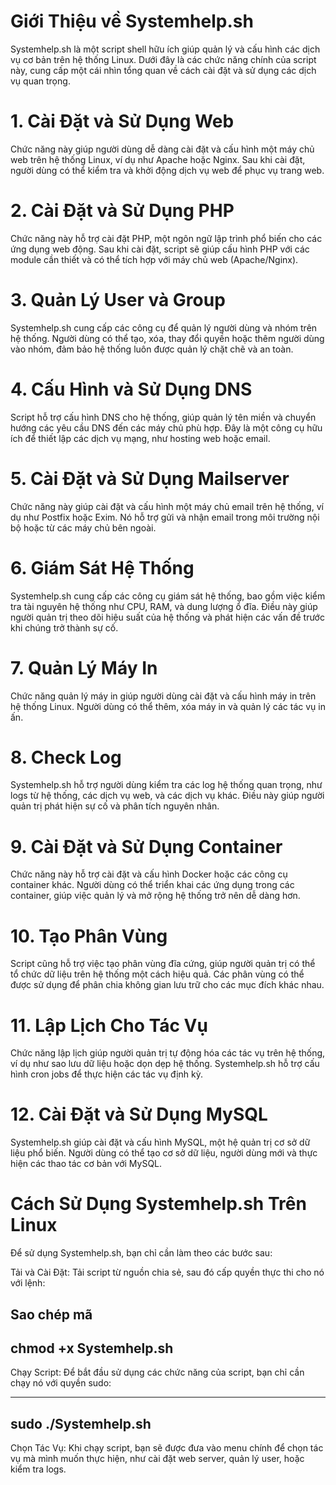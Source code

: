 # Giới Thiệu về Systemhelp.sh

Systemhelp.sh là một script shell hữu ích giúp quản lý và cấu hình các dịch vụ cơ bản trên hệ thống Linux. Dưới đây là các chức năng chính của script này, cung cấp một cái nhìn tổng quan về cách cài đặt và sử dụng các dịch vụ quan trọng.

# 1. Cài Đặt và Sử Dụng Web

Chức năng này giúp người dùng dễ dàng cài đặt và cấu hình một máy chủ web trên hệ thống Linux, ví dụ như Apache hoặc Nginx. Sau khi cài đặt, người dùng có thể kiểm tra và khởi động dịch vụ web để phục vụ trang web.

# 2. Cài Đặt và Sử Dụng PHP

Chức năng này hỗ trợ cài đặt PHP, một ngôn ngữ lập trình phổ biến cho các ứng dụng web động. Sau khi cài đặt, script sẽ giúp cấu hình PHP với các module cần thiết và có thể tích hợp với máy chủ web (Apache/Nginx).

# 3. Quản Lý User và Group
Systemhelp.sh cung cấp các công cụ để quản lý người dùng và nhóm trên hệ thống. Người dùng có thể tạo, xóa, thay đổi quyền hoặc thêm người dùng vào nhóm, đảm bảo hệ thống luôn được quản lý chặt chẽ và an toàn.

# 4. Cấu Hình và Sử Dụng DNS
 
Script hỗ trợ cấu hình DNS cho hệ thống, giúp quản lý tên miền và chuyển hướng các yêu cầu DNS đến các máy chủ phù hợp. Đây là một công cụ hữu ích để thiết lập các dịch vụ mạng, như hosting web hoặc email.

# 5. Cài Đặt và Sử Dụng Mailserver

Chức năng này giúp cài đặt và cấu hình một máy chủ email trên hệ thống, ví dụ như Postfix hoặc Exim. Nó hỗ trợ gửi và nhận email trong môi trường nội bộ hoặc từ các máy chủ bên ngoài.

# 6. Giám Sát Hệ Thống

Systemhelp.sh cung cấp các công cụ giám sát hệ thống, bao gồm việc kiểm tra tài nguyên hệ thống như CPU, RAM, và dung lượng ổ đĩa. Điều này giúp người quản trị theo dõi hiệu suất của hệ thống và phát hiện các vấn đề trước khi chúng trở thành sự cố.

# 7. Quản Lý Máy In

Chức năng quản lý máy in giúp người dùng cài đặt và cấu hình máy in trên hệ thống Linux. Người dùng có thể thêm, xóa máy in và quản lý các tác vụ in ấn.

# 8. Check Log
 
Systemhelp.sh hỗ trợ người dùng kiểm tra các log hệ thống quan trọng, như logs từ hệ thống, các dịch vụ web, và các dịch vụ khác. Điều này giúp người quản trị phát hiện sự cố và phân tích nguyên nhân.

# 9. Cài Đặt và Sử Dụng Container

Chức năng này hỗ trợ cài đặt và cấu hình Docker hoặc các công cụ container khác. Người dùng có thể triển khai các ứng dụng trong các container, giúp việc quản lý và mở rộng hệ thống trở nên dễ dàng hơn.

# 10. Tạo Phân Vùng

Script cũng hỗ trợ việc tạo phân vùng đĩa cứng, giúp người quản trị có thể tổ chức dữ liệu trên hệ thống một cách hiệu quả. Các phân vùng có thể được sử dụng để phân chia không gian lưu trữ cho các mục đích khác nhau.

# 11. Lập Lịch Cho Tác Vụ

Chức năng lập lịch giúp người quản trị tự động hóa các tác vụ trên hệ thống, ví dụ như sao lưu dữ liệu hoặc dọn dẹp hệ thống. Systemhelp.sh hỗ trợ cấu hình cron jobs để thực hiện các tác vụ định kỳ.

# 12. Cài Đặt và Sử Dụng MySQL

Systemhelp.sh giúp cài đặt và cấu hình MySQL, một hệ quản trị cơ sở dữ liệu phổ biến. Người dùng có thể tạo cơ sở dữ liệu, người dùng mới và thực hiện các thao tác cơ bản với MySQL.

# Cách Sử Dụng Systemhelp.sh Trên Linux

Để sử dụng Systemhelp.sh, bạn chỉ cần làm theo các bước sau:

Tải và Cài Đặt: Tải script từ nguồn chia sẻ, sau đó cấp quyền thực thi cho nó với lệnh:


Sao chép mã 
---------------------------
 chmod +x Systemhelp.sh  
---------------------------
Chạy Script: Để bắt đầu sử dụng các chức năng của script, bạn chỉ cần chạy nó với quyền sudo:

----------------------
sudo ./Systemhelp.sh 
----------------------

Chọn Tác Vụ: Khi chạy script, bạn sẽ được đưa vào menu chính để chọn tác vụ mà mình muốn thực hiện, như cài đặt web server, quản lý user, hoặc kiểm tra logs.
